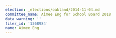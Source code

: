 ```yaml
---
election: _elections/oakland/2014-11-04.md
committee_name: Aimee Eng for School Board 2018
data_warning: ''
filer_id: '1368984'
name: Aimee Eng
---
```

